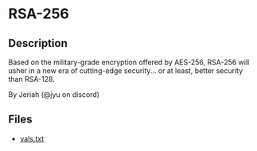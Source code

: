 # RSA-256

## Description

Based on the military-grade encryption offered by AES-256, RSA-256 will usher in a new era of cutting-edge security... or at least, better security than RSA-128.

By Jeriah (@jyu on discord)


## Files

* [vals.txt](files/vals.txt)

